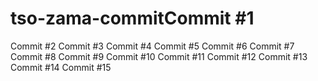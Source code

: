 # tso-zama-commitCommit #1
Commit #2
Commit #3
Commit #4
Commit #5
Commit #6
Commit #7
Commit #8
Commit #9
Commit #10
Commit #11
Commit #12
Commit #13
Commit #14
Commit #15
